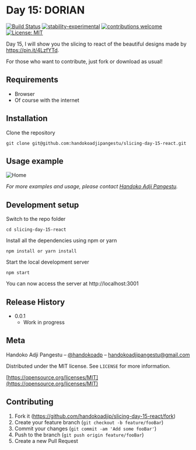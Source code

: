 # Day 15: DORIAN

[![Build Status](https://travis-ci.org/dwyl/esta.svg?branch=master)](https://github.com/handokoadjip/slicing-day-15-react)
[![stability-experimental](https://img.shields.io/badge/stability-experimental-orange.svg)](https://github.com/handokoadjip/slicing-day-15-react)
[![contributions welcome](https://img.shields.io/badge/contributions-welcome-brightgreen.svg?style=flat)](https://github.com/handokoadjip/slicing-day-15-react/fork)
[![License: MIT](https://img.shields.io/badge/License-MIT-yellow.svg)](https://opensource.org/licenses/MIT)

Day 15, I will show you the slicing to react of the beautiful designs made by https://pin.it/4LzfYTd.

For those who want to contribute, just fork or download as usual!

## Requirements

- Browser
- Of course with the internet

## Installation

Clone the repository

    git clone git@github.com:handokoadjipangestu/slicing-day-15-react.git

## Usage example

![Home](https://bebaskripsi.000webhostapp.com/slicing-day-15/home.png)

_For more examples and usage, please contact [Handoko Adji Pangestu](https://www.instagram.com/handokoadp/)._

## Development setup

Switch to the repo folder

    cd slicing-day-15-react

Install all the dependencies using npm or yarn

    npm install or yarn install

Start the local development server

    npm start

You can now access the server at http://localhost:3001

## Release History

- 0.0.1
  - Work in progress

## Meta

Handoko Adji Pangestu – [@handokoadp](https://www.instagram.com/handokoadp/) – handokoadjipangestu@gmail.com

Distributed under the MIT license. See `LICENSE` for more information.

[https://opensource.org/licenses/MIT](https://opensource.org/licenses/MIT)

## Contributing

1. Fork it (<https://github.com/handokoadjip/slicing-day-15-react/fork>)
2. Create your feature branch (`git checkout -b feature/fooBar`)
3. Commit your changes (`git commit -am 'Add some fooBar'`)
4. Push to the branch (`git push origin feature/fooBar`)
5. Create a new Pull Request
